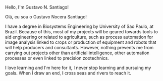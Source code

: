 Hello, I'm Gustavo N. Santiago!




Olá, eu sou o Gustavo Nocera Santiago!

I have a degree in Biosystems Engineering by University of Sao Paulo, at Brazil.
Because of this, most of my projects will be geared towards tools to aid engineering or related to agriculture,
such as process automation for image analysis linked to crops
or production of equipment and robots that will help producers and consultants.
However, nothing prevents me from carrying out projects other than artificial intelligence, other automation processes
or even linked to precision zootechnics.

I love learning and I'm here for it, I never stop learning and pursuing my goals.
When I draw an end, I cross seas and rivers to reach it.
<!---
GustavoSantiago113/GustavoSantiago113 is a ✨ special ✨ repository because its `README.md` (this file) appears on your GitHub profile.
You can click the Preview link to take a look at your changes.
--->
